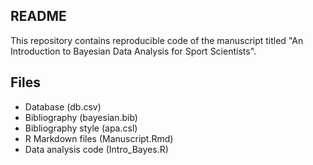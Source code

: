 ## README

This repository contains reproducible code of the manuscript titled "An Introduction to Bayesian Data Analysis for Sport Scientists".

## Files

- Database (db.csv)
- Bibliography (bayesian.bib)
- Bibliography style (apa.csl)
- R Markdown files (Manuscript.Rmd)
- Data analysis code (Intro_Bayes.R)

